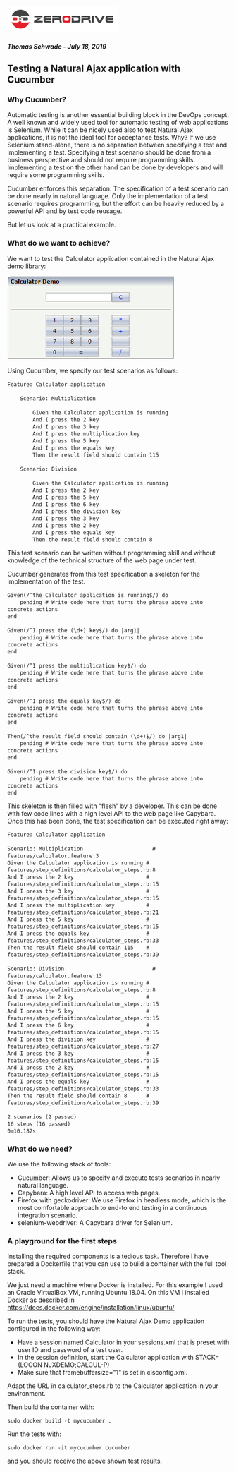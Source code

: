 ![](logo_s.png)

##### Thomas Schwade - July 18, 2019

## Testing a Natural Ajax application with Cucumber

### Why Cucumber?

Automatic testing is another essential building block in the DevOps concept. A well known and widely used tool for automatic testing of web applications  is Selenium. While it can be nicely used also to test Natural Ajax applications, it is not the ideal tool for acceptance tests. Why? If we use Selenium stand-alone, there is no separation between specifying a test and implementing a test. Specifying a test scenario should be done from a business perspective and should not require programming skills. Implementing a test on the other hand can be done by developers and will require some programming skills.

Cucumber enforces this separation. The specification of a test scenario can be done nearly in natural language. Only the implementation of a test scenario requires programming, but the effort can be heavily reduced by a powerful API and by test code reusage.

But let us look at a practical example.

### What do we want to achieve?

We want to test the Calculator application contained in the Natural Ajax demo library:

![](NJXCucumber01.png)

Using Cucumber, we specify our test scenarios as follows:

	Feature: Calculator application

		Scenario: Multiplication

			Given the Calculator application is running
    		And I press the 2 key
    		And I press the 3 key
    		And I press the multiplication key
    		And I press the 5 key
    		And I press the equals key
    		Then the result field should contain 115

		Scenario: Division

    		Given the Calculator application is running
    		And I press the 2 key
    		And I press the 5 key
    		And I press the 6 key
    		And I press the division key
    		And I press the 3 key
    		And I press the 2 key
    		And I press the equals key
    		Then the result field should contain 8

This test scenario can be written without programming skill and without knowledge of the technical structure of the web page under test.

Cucumber generates from this test specification a skeleton for the implementation of the test.

	Given(/^the Calculator application is running$/) do
  		pending # Write code here that turns the phrase above into concrete actions
	end

	Given(/^I press the (\d+) key$/) do |arg1|
  		pending # Write code here that turns the phrase above into concrete actions
	end

	Given(/^I press the multiplication key$/) do
  		pending # Write code here that turns the phrase above into concrete actions
	end

	Given(/^I press the equals key$/) do
  		pending # Write code here that turns the phrase above into concrete actions
	end

	Then(/^the result field should contain (\d+)$/) do |arg1|
  		pending # Write code here that turns the phrase above into concrete actions
	end

	Given(/^I press the division key$/) do
  		pending # Write code here that turns the phrase above into concrete actions
	end

This skeleton is then filled with "flesh" by a developer. This can be done with few code lines with a high level API to the web page like Capybara. Once this has been done, the test specification can be executed right away:

	Feature: Calculator application

	Scenario: Multiplication                      # features/calculator.feature:3
    Given the Calculator application is running # features/step_definitions/calculator_steps.rb:8
    And I press the 2 key                       # features/step_definitions/calculator_steps.rb:15
    And I press the 3 key                       # features/step_definitions/calculator_steps.rb:15
    And I press the multiplication key          # features/step_definitions/calculator_steps.rb:21
    And I press the 5 key                       # features/step_definitions/calculator_steps.rb:15
    And I press the equals key                  # features/step_definitions/calculator_steps.rb:33
    Then the result field should contain 115    # features/step_definitions/calculator_steps.rb:39
	
	Scenario: Division                            # features/calculator.feature:13
    Given the Calculator application is running # features/step_definitions/calculator_steps.rb:8
    And I press the 2 key                       # features/step_definitions/calculator_steps.rb:15
    And I press the 5 key                       # features/step_definitions/calculator_steps.rb:15
    And I press the 6 key                       # features/step_definitions/calculator_steps.rb:15
    And I press the division key                # features/step_definitions/calculator_steps.rb:27
    And I press the 3 key                       # features/step_definitions/calculator_steps.rb:15
    And I press the 2 key                       # features/step_definitions/calculator_steps.rb:15
    And I press the equals key                  # features/step_definitions/calculator_steps.rb:33
    Then the result field should contain 8      # features/step_definitions/calculator_steps.rb:39

	2 scenarios (2 passed)
	16 steps (16 passed)
	0m10.182s

### What do we need?

We use the following stack of tools:

- Cucumber: Allows us to specify and execute tests scenarios in nearly natural language.
- Capybara: A high level API to access web pages.
- Firefox with geckodriver: We use Firefox in headless mode, which is the most comfortable approach to end-to end testing in a continuous integration scenario.
- selenium-webdriver: A Capybara driver for Selenium.

### A playground for the first steps

Installing the required components is a tedious task. Therefore I have prepared a Dockerfile that you can use to build a container with the full tool stack.

We just need a machine where Docker is installed. For this example I used an Oracle VirtualBox VM, running Ubuntu 18.04. On this VM I installed Docker as described in https://docs.docker.com/engine/installation/linux/ubuntu/

To run the tests, you should have the Natural Ajax Demo application configured in the following way:

- Have a session named Calculator in your sessions.xml that is preset with user ID and password of a test user.
- In the session definition, start the Calculator application with STACK=(LOGON NJXDEMO;CALCUL-P)
- Make sure that framebuffersize="1" is set in cisconfig.xml.

Adapt the URL in calculator_steps.rb to the Calculator application in your environment.

Then build the container with:

	sudo docker build -t mycucumber .

Run the tests with:

	sudo docker run -it mycucumber cucumber

and you should receive the above shown test results.